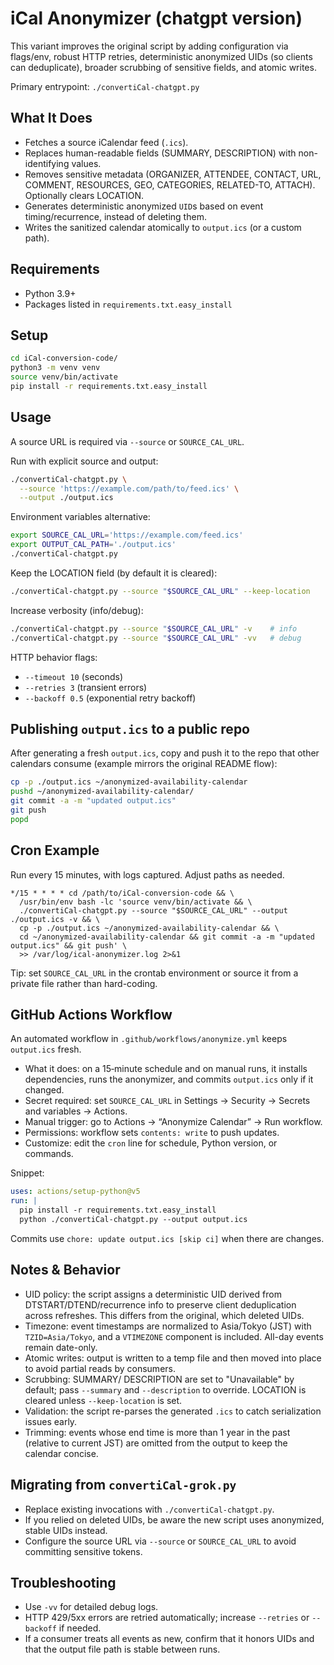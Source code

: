 # iCal Anonymizer (chatgpt version)

This variant improves the original script by adding configuration via flags/env, robust HTTP retries, deterministic anonymized UIDs (so clients can deduplicate), broader scrubbing of sensitive fields, and atomic writes.

Primary entrypoint: `./convertiCal-chatgpt.py`

## What It Does
- Fetches a source iCalendar feed (`.ics`).
- Replaces human-readable fields (SUMMARY, DESCRIPTION) with non-identifying values.
- Removes sensitive metadata (ORGANIZER, ATTENDEE, CONTACT, URL, COMMENT, RESOURCES, GEO, CATEGORIES, RELATED-TO, ATTACH). Optionally clears LOCATION.
- Generates deterministic anonymized `UID`s based on event timing/recurrence, instead of deleting them.
- Writes the sanitized calendar atomically to `output.ics` (or a custom path).

## Requirements
- Python 3.9+
- Packages listed in `requirements.txt.easy_install`

## Setup
```bash
cd iCal-conversion-code/
python3 -m venv venv
source venv/bin/activate
pip install -r requirements.txt.easy_install
```

## Usage
A source URL is required via `--source` or `SOURCE_CAL_URL`.

Run with explicit source and output:
```bash
./convertiCal-chatgpt.py \
  --source 'https://example.com/path/to/feed.ics' \
  --output ./output.ics
```

Environment variables alternative:
```bash
export SOURCE_CAL_URL='https://example.com/feed.ics'
export OUTPUT_CAL_PATH='./output.ics'
./convertiCal-chatgpt.py
```

Keep the LOCATION field (by default it is cleared):
```bash
./convertiCal-chatgpt.py --source "$SOURCE_CAL_URL" --keep-location
```

Increase verbosity (info/debug):
```bash
./convertiCal-chatgpt.py --source "$SOURCE_CAL_URL" -v    # info
./convertiCal-chatgpt.py --source "$SOURCE_CAL_URL" -vv   # debug
```

HTTP behavior flags:
- `--timeout 10` (seconds)
- `--retries 3` (transient errors)
- `--backoff 0.5` (exponential retry backoff)

## Publishing `output.ics` to a public repo
After generating a fresh `output.ics`, copy and push it to the repo that other calendars consume (example mirrors the original README flow):
```bash
cp -p ./output.ics ~/anonymized-availability-calendar
pushd ~/anonymized-availability-calendar/
git commit -a -m "updated output.ics"
git push
popd
```

## Cron Example
Run every 15 minutes, with logs captured. Adjust paths as needed.
```cron
*/15 * * * * cd /path/to/iCal-conversion-code && \
  /usr/bin/env bash -lc 'source venv/bin/activate && \
  ./convertiCal-chatgpt.py --source "$SOURCE_CAL_URL" --output ./output.ics -v && \
  cp -p ./output.ics ~/anonymized-availability-calendar && \
  cd ~/anonymized-availability-calendar && git commit -a -m "updated output.ics" && git push' \
  >> /var/log/ical-anonymizer.log 2>&1
```

Tip: set `SOURCE_CAL_URL` in the crontab environment or source it from a private file rather than hard-coding.

## GitHub Actions Workflow
An automated workflow in `.github/workflows/anonymize.yml` keeps `output.ics` fresh.

- What it does: on a 15‑minute schedule and on manual runs, it installs dependencies, runs the anonymizer, and commits `output.ics` only if it changed.
- Secret required: set `SOURCE_CAL_URL` in Settings → Security → Secrets and variables → Actions.
- Manual trigger: go to Actions → “Anonymize Calendar” → Run workflow.
- Permissions: workflow sets `contents: write` to push updates.
- Customize: edit the `cron` line for schedule, Python version, or commands.

Snippet:
```yaml
uses: actions/setup-python@v5
run: |
  pip install -r requirements.txt.easy_install
  python ./convertiCal-chatgpt.py --output output.ics
```
Commits use `chore: update output.ics [skip ci]` when there are changes.

## Notes & Behavior
- UID policy: the script assigns a deterministic UID derived from DTSTART/DTEND/recurrence info to preserve client deduplication across refreshes. This differs from the original, which deleted UIDs.
- Timezone: event timestamps are normalized to Asia/Tokyo (JST) with `TZID=Asia/Tokyo`, and a `VTIMEZONE` component is included. All-day events remain date-only.
- Atomic writes: output is written to a temp file and then moved into place to avoid partial reads by consumers.
- Scrubbing: SUMMARY/ DESCRIPTION are set to "Unavailable" by default; pass `--summary` and `--description` to override. LOCATION is cleared unless `--keep-location` is set.
- Validation: the script re-parses the generated `.ics` to catch serialization issues early.
 - Trimming: events whose end time is more than 1 year in the past (relative to current JST) are omitted from the output to keep the calendar concise.

## Migrating from `convertiCal-grok.py`
- Replace existing invocations with `./convertiCal-chatgpt.py`.
- If you relied on deleted UIDs, be aware the new script uses anonymized, stable UIDs instead.
- Configure the source URL via `--source` or `SOURCE_CAL_URL` to avoid committing sensitive tokens.

## Troubleshooting
- Use `-vv` for detailed debug logs.
- HTTP 429/5xx errors are retried automatically; increase `--retries` or `--backoff` if needed.
- If a consumer treats all events as new, confirm that it honors UIDs and that the output file path is stable between runs.
